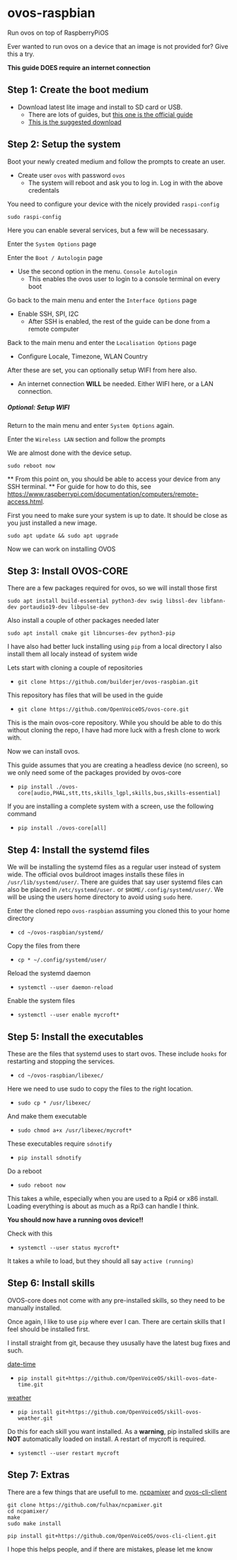 # ovos-raspbian
Run ovos on top of RaspberryPiOS

Ever wanted to run ovos on a device that an image is not provided for? Give this a try.

<strong>This guide DOES require an internet connection</strong>

## Step 1: Create the boot medium

- Download latest lite image and install to SD card or USB.
  - There are lots of guides, but [this one is the official guide](https://www.raspberrypi.com/documentation/computers/getting-started.html)
  - [This is the suggested download](https://www.raspberrypi.com/software/operating-systems/#raspberry-pi-os-64-bit)

## Step 2: Setup the system
Boot your newly created medium and follow the prompts to create an user.
- Create user `ovos` with password `ovos`
  - The system will reboot and ask you to log in.  Log in with the above credentals

You need to configure your device with the nicely provided `raspi-config`

`sudo raspi-config`

Here you can enable several services, but a few will be necessasary.

Enter the `System Options` page

Enter the `Boot / Autologin` page
- Use the second option in the menu.  `Console Autologin`
  - This enables the ovos user to login to a console terminal on every boot

Go back to the main menu and enter the `Interface Options` page
- Enable SSH, SPI, I2C
  - After SSH is enabled, the rest of the guide can be done from a remote computer

Back to the main menu and enter the `Localisation Options` page
- Configure Locale, Timezone, WLAN Country

After these are set, you can optionally setup WIFI from here also.
- An internet connection <strong>WILL</strong> be needed.  Either WIFI here, or a LAN connection.

##### Optional: Setup WIFI
Return to the main menu and enter `System Options` again.

Enter the `Wireless LAN` section and follow the prompts

We are almost done with the device setup.

`sudo reboot now`

** From this point on, you should be able to access your device from any SSH terminal. ** For guide for how to do this, see https://www.raspberrypi.com/documentation/computers/remote-access.html. 

First you need to make sure your system is up to date.  It should be close as you just installed a new image.

`sudo apt update && sudo apt upgrade`

Now we can work on installing OVOS

## Step 3: Install OVOS-CORE

There are a few packages required for ovos, so we will install those first

`sudo apt install build-essential python3-dev swig libssl-dev libfann-dev portaudio19-dev libpulse-dev`

Also install a couple of other packages needed later

`sudo apt install cmake git libncurses-dev python3-pip`

I have also had better luck installing using `pip` from a local directory
I also install them all localy instead of system wide

Lets start with cloning a couple of repositories

- `git clone https://github.com/builderjer/ovos-raspbian.git`

This repository has files that will be used in the guide

- `git clone https://github.com/OpenVoiceOS/ovos-core.git`

This is the main ovos-core repository. While you should be able to do this without cloning the repo, I have had more luck with a fresh clone to work with.

Now we can install ovos.

This guide assumes that you are creating a headless device (no screen), so we only need some of the packages provided by ovos-core
- `pip install ./ovos-core[audio,PHAL,stt,tts,skills_lgpl,skills,bus,skills-essential]`

If you are installing a complete system with a screen, use the following command
- `pip install ./ovos-core[all]`

## Step 4: Install the systemd files

We will be installing the systemd files as a regular user instead of system wide. The official ovos buildroot images installs these files in `/usr/lib/systemd/user/`. There are guides that say user systemd files can also be placed in `/etc/systemd/user.` or `$HOME/.config/systemd/user/`. We will be using the users home directory to avoid using `sudo` here.

Enter the cloned repo `ovos-raspbian` assuming you cloned this to your home directory
- `cd ~/ovos-raspbian/systemd/`

Copy the files from there

- `cp * ~/.config/systemd/user/`

Reload the systemd daemon

- `systemctl --user daemon-reload`

Enable the system files

- `systemctl --user enable mycroft*`

## Step 5: Install the executables

These are the files that systemd uses to start ovos.  These include `hooks` for restarting and stopping the services.
- `cd ~/ovos-raspbian/libexec/`

Here we need to use sudo to copy the files to the right location.
- `sudo cp * /usr/libexec/`

And make them executable
- `sudo chmod a+x /usr/libexec/mycroft*`

These executables require `sdnotify`

- `pip install sdnotify`

Do a reboot

- `sudo reboot now`

This takes a while, especially when you are used to a Rpi4 or x86 install.  Loading everything is about as much as a Rpi3 can handle I think.

<strong>You should now have a running ovos device!!</strong>

Check with this

- `systemctl --user status mycroft*`

It takes a while to load, but they should all say `active (running)`

## Step 6: Install skills

OVOS-core does not come with any pre-installed skills, so they need to be manually installed.

Once again, I like to use `pip` where ever I can.  There are certain skills that I feel should be installed first.

I install straight from git, because they ususally have the latest bug fixes and such.

[date-time](https://github.com/OpenVoiceOS/skill-ovos-date-time)

- `pip install git+https://github.com/OpenVoiceOS/skill-ovos-date-time.git`

[weather](https://github.com/OpenVoiceOS/skill-ovos-weather)

- `pip install git+https://github.com/OpenVoiceOS/skill-ovos-weather.git`

Do this for each skill you want installed.  As a <strong>warning</strong>, pip installed skills are <strong>NOT</strong> automatically loaded on install.  A restart of mycroft is required.

- `systemctl --user restart mycroft`

## Step 7: Extras

There are a few things that are usefull to me.  [ncpamixer](https://github.com/fulhax/ncpamixer) and [ovos-cli-client](https://github.com/OpenVoiceOS/ovos-cli-client)

```
git clone https://github.com/fulhax/ncpamixer.git
cd ncpamixer/
make
sudo make install
```

`pip install git+https://github.com/OpenVoiceOS/ovos-cli-client.git`

I hope this helps people, and if there are mistakes, please let me know
